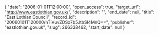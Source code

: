 {
  "date": "2006-01-01T12:00:00", 
  "open_access": true, 
  "target_url": "http://www.eastlothian.gov.uk/", 
  "description": "", 
  "end_date": null, 
  "title": "East Lothian Council", 
  "record_id": "20060101T120000/nTiVuvZDSx7b5JtbSI4MnQ==", 
  "publisher": "eastlothian.gov.uk", 
  "slug": 266338462, 
  "start_date": null
}

